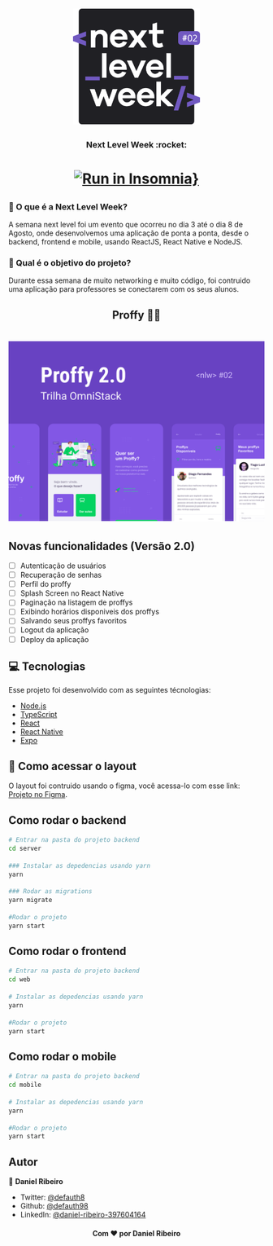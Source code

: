<h1 align="center">
    <img alt="NextLevelWeek" title="#NextLevelWeek" src=".github/logo.svg" width="250px" />
</h1>

<h3 align="center">Next Level Week :rocket: </h1>

<h1 align="center">

[![Run in Insomnia}](https://insomnia.rest/images/run.svg)](https://insomnia.rest/run/?label=nlw-02&uri=https%3A%2F%2Fgithub.com%2Fdefauth98%2Fnlw-02%2Fblob%2Fmaster%2FInsomnia_2020-08-11.json)

</h1>

### :shrug: O que é a Next Level Week?

A semana next level foi um evento que ocorreu no dia 3 até o dia 8 de Agosto, onde desenvolvemos uma aplicação de ponta a ponta, desde o backend, frontend e mobile, usando ReactJS, React Native e NodeJS.

### :exploding_head: Qual é o objetivo do projeto?

Durante essa semana de muito networking e muito código, foi contruido uma aplicação para professores se conectarem com os seus alunos.

<h2 align="center">Proffy 👨‍🎓 </h2>

<h1 align="center">
    <img alt="capa" title="capa" src=".github/capa.svg" width="700px" />
</h1>

## Novas funcionalidades (Versão 2.0)

- [ ] Autenticação de usuários
- [ ] Recuperação de senhas
- [ ] Perfil do proffy
- [ ] Splash Screen no React Native
- [ ] Paginação na listagem de proffys
- [ ] Exibindo horários disponiveis dos proffys
- [ ] Salvando seus proffys favoritos
- [ ] Logout da aplicação
- [ ] Deploy da aplicação

## :computer: Tecnologias

Esse projeto foi desenvolvido com as seguintes técnologias:

- [Node.js][nodejs]
- [TypeScript][typescript]
- [React][reactjs]
- [React Native][rn]
- [Expo][expo]

[nodejs]: https://nodejs.org/
[typescript]: https://www.typescriptlang.org/
[expo]: https://expo.io/
[reactjs]: https://reactjs.org
[rn]: https://facebook.github.io/react-native/
[yarn]: https://yarnpkg.com/

## :file_folder: Como acessar o layout

O layout foi contruido usando o figma, você acessa-lo com esse link: [Projeto no Figma](https://www.figma.com/file/GHGS126t7WYjnPZdRKChJF/?viewer=1&node-id=).

## Como rodar o backend

```sh
# Entrar na pasta do projeto backend
cd server

### Instalar as depedencias usando yarn
yarn

### Rodar as migrations
yarn migrate

#Rodar o projeto
yarn start
```

## Como rodar o frontend

```sh
# Entrar na pasta do projeto backend
cd web

# Instalar as depedencias usando yarn
yarn

#Rodar o projeto
yarn start
```

## Como rodar o mobile

```sh
# Entrar na pasta do projeto backend
cd mobile

# Instalar as depedencias usando yarn
yarn

#Rodar o projeto
yarn start
```

## Autor

👤 **Daniel Ribeiro**

- Twitter: [@defauth8](https://twitter.com/defauth8)
- Github: [@defauth98](https://github.com/defauth98)
- LinkedIn: [@daniel-ribeiro-397604164](https://linkedin.com/in/daniel-ribeiro-397604164)

<h4 align="center">Com ❤️ por Daniel Ribeiro</h3>
